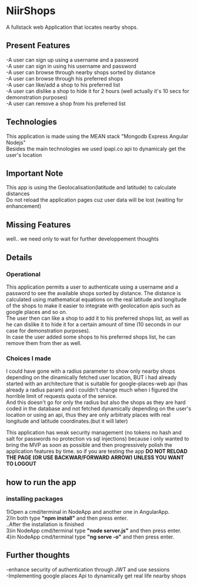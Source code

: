 # NiirShops

A fullstack web Application that locates nearby shops.

## Present Features
-A user can sign up using a username and a password  
-A user can sign in using his username and password  
-A user can browse through nearby shops sorted by distance  
-A user can browse through his preferred shops  
-A user can like/add a shop to his preferred list  
-A user can dislike a shop to hide it for 2 hours (well actually it's 10 secs for demonstration purposes)  
-A user can remove a shop from his preferred list

## Technologies
This application is made using the MEAN stack "Mongodb Express Angular Nodejs"   
Besides the main technologies we used ipapi.co api to dynamicaly get the user's location

## Important Note
This app is using the Geolocalisation(latitude and latitude) to calculate distances  
Do not reload the application pages cuz user data will be lost (waiting for enhancement)

## Missing Features
well.. we need only to wait for further developpement thoughts

## Details
### Operational
This application permits a user to authenticate using a username and a password to see the available shops
sorted by distance. The distance is calculated using mathematical equations on the real latitude and longitude
of the shops to make it easier to integrate with geolocation apis such as google places and so on.  
The user then can like a shop to add it to his preferred shops list, as well as he can dislike it to hide it for a certain amount of time (10 seconds in our case for demonstration purposes).  
In case the user added some shops to his preferred shops list, he can remove them from ther as well.  

### Choices I made
I could have gone with a radius parameter to show only nearby shops depending on the dinamically fetched user location, BUT i had already started with an architecture that is suitable for google-places-web api (has already a radius param) and i couldn't change much when i figured the horrible limit of requests quota of the service.  
And this doesn't go for only the radius but also the shops as they are hard coded in the database and not fetched dynamically depending on the user's location or using an api, thus they are only arbitraty places with real longitude and latitude coordinates.(but it will later)  
  
This application has weak security management (no tokens no hash and salt for passwords no protection vs sql injections) because i only wanted to bring the MVP as soon as possible and then progressively polish the application features by time. so if you are testing the app **DO NOT RELOAD THE PAGE (OR USE BACKWAR/FORWARD ARROW) UNLESS YOU WANT TO LOGOUT**

## how to run the app
### installing packages
1)Open a cmd/terminal in NodeApp and another one in AngularApp.  
2)In both type **"npm install"** and then press enter.  
..After the installation is finished  
3)in NodeApp cmd/terminal type **"node server.js"** and then press enter.  
4)in NodeApp cmd/terminal type **"ng serve -o"** and then press enter.

## Further thoughts
-enhance security of authentication through JWT and use sessions  
-Implementing google places Api to dynamically get real life nearby shops

